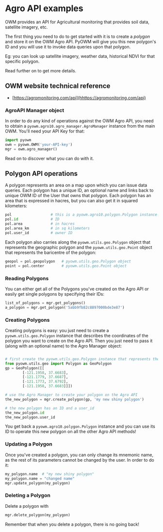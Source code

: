 # Agro API examples

OWM provides an API for Agricultural monitoring that provides soil data, satellite imagery, etc.

The first thing you need to do to get started with it is to create a *polygon* and store it on the OWM Agro API.
PyOWM will give you this new polygon's ID and you will use it to invoke data queries upon that polygon.

Eg: you can look up satellite imagery, weather data, historical NDVI for that specific polygon.

Read further on to get more details.


## OWM website technical reference
 - [https://agromonitoring.com/api](hhttps://agromonitoring.com/api)


### AgroAPI Manager object

In order to do any kind of operations against the OWM Agro API, you need to obtain a `pyowm.agro10.agro_manager.AgroManager`
instance from the main OWM. You'll need your API Key for that:

```python
import pyowm
owm = pyowm.OWM('your-API-key')
mgr = owm.agro_manager()
```

Read on to discover what you can do with it.


## Polygon API operations

A polygon represents an area on a map upon which you can issue data queries. Each polygon has a unique ID, an optional
name and links back to unique OWM ID of the User that owns that polygon. Each polygon has an area that is expressed 
in hacres, but you can also get it in squared kilometers:

```python
pol                  # this is a pyowm.agro10.polygon.Polygon instance
pol.id               # ID
pol.area             # in hacres
pol.area_km          # in sq kilometers
pol.user_id          # owner ID
```

Each polygon also carries along the `pyowm.utils.geo.Polygon` object that represents the geographic polygon and the
`pyowm.utils.geo.Point` object that represents the baricentre of the polygon:

```python
geopol = pol.geopolygon   # pyowm.utils.geo.Polygon object
point = pol.center        # pyowm.utils.geo.Point object
```

### Reading Polygons
You can either get all of the Polygons you've created on the Agro API or easily get single polygons by specifying
their IDs:

```python
list_of_polygons = mgr.get_polygons()
a_polygon = mgr.get_polygon('5abb9fb82c8897000bde3e87')
```


### Creating Polygons
Creating polygons is easy: you just need to create a `pyowm.utils.geo.Polygon` instance that describes the coordinates
of the polygon you want to create on the Agro API. Then you just need to pass it (along with an optional name) to the
Agro Manager object:

```python

# first create the pyowm.utils.geo.Polygon instance that represents the area (here, a triangle)
from pyowm.utils.geo import Polygon as GeoPolygon
gp = GeoPolygon([[
        [-121.1958, 37.6683],
        [-121.1779, 37.6687],
        [-121.1773, 37.6792],
        [-121.1958, 37.6683]]])

# use the Agro Manager to create your polygon on the Agro API 
the_new_polygon = mgr.create_polygon(gp, 'my new shiny polygon')

# the new polygon has an ID and a user_id
the_new_polygon.id
the_new_polygon.user_id

```

You get back a `pyowm.agro10.polygon.Polygon` instance and you can use its ID to operate this new polygon on all the
other Agro API methods! 

### Updating a Polygon
Once you've created a polygon, you can only change its mnemonic name, as the rest of its parameters cannot
be changed by the user. In order to do it:

```python
my_polygon.name  # "my new shiny polygon"
my_polygon.name = "changed name"
mgr.update_polygon(my_polygon)
```

### Deleting a Polygon
Delete a polygon with

```python
mgr.delete_polygon(my_polygon)
```

Remember that when you delete a polygon, there is no going back!